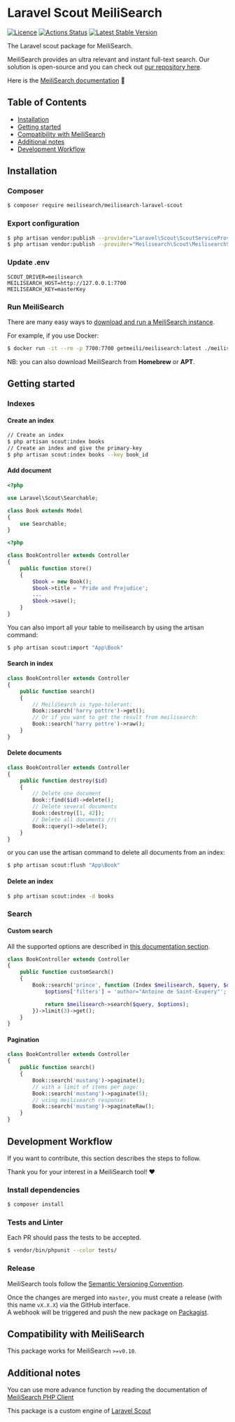 # Laravel Scout MeiliSearch

[![Licence](https://img.shields.io/badge/licence-MIT-blue.svg)](https://img.shields.io/badge/licence-MIT-blue.svg)
[![Actions Status](https://github.com/meilisearch/meilisearch-php/workflows/Tests/badge.svg)](https://github.com/meilisearch/meilisearch-php/actions)
[![Latest Stable Version](https://poser.pugx.org/meilisearch/meilisearch-php/version)](https://packagist.org/packages/meilisearch/meilisearch-laravel-scout)

The Laravel scout package for MeiliSearch.

MeiliSearch provides an ultra relevant and instant full-text search. Our solution is open-source and you can check out [our repository here](https://github.com/meilisearch/MeiliSearch).

Here is the [MeiliSearch documentation](https://docs.meilisearch.com/) 📖

## Table of Contents

- [Installation](#installation)
- [Getting started](#getting-started)
- [Compatibility with MeiliSearch](#compatibility-with-meilisearch)
- [Additional notes](#additional-notes)
- [Development Workflow](#development-workflow)

## Installation

### Composer

```bash
$ composer require meilisearch/meilisearch-laravel-scout
```

### Export configuration

```bash
$ php artisan vendor:publish --provider="Laravel\Scout\ScoutServiceProvider"
$ php artisan vendor:publish --provider="Meilisearch\Scout\MeilisearchServiceProvider" --tag="config"
```

### Update .env
```dotenv
SCOUT_DRIVER=meilisearch
MEILISEARCH_HOST=http://127.0.0.1:7700
MEILISEARCH_KEY=masterKey
```

### Run MeiliSearch

There are many easy ways to [download and run a MeiliSearch instance](https://docs.meilisearch.com/guides/advanced_guides/installation.html#download-and-launch).

For example, if you use Docker:
```bash
$ docker run -it --rm -p 7700:7700 getmeili/meilisearch:latest ./meilisearch --master-key=masterKey
```

NB: you can also download MeiliSearch from **Homebrew** or **APT**.

## Getting started

### Indexes

#### Create an index

```bash
// Create an index
$ php artisan scout:index books
// Create an index and give the primary-key
$ php artisan scout:index books --key book_id
```

#### Add document

```php
<?php

use Laravel\Scout\Searchable;

class Book extends Model
{
    use Searchable;
}
```

```php
<?php

class BookController extends Controller
{
    public function store()
    {
        $book = new Book();
        $book->title = 'Pride and Prejudice';
        ...
        $book->save();
    }
}
```
You can also import all your table to meilisearch by using the artisan command:
```bash
$ php artisan scout:import "App\Book"
```

#### Search in index

```php
class BookController extends Controller
{
    public function search()
    {
        // MeiliSearch is typo-tolerant:
        Book::search('harry pottre')->get();
        // Or if you want to get the result from meilisearch:
        Book::search('harry pottre')->raw();
    }
}
```

#### Delete documents

```php
class BookController extends Controller
{
    public function destroy($id)
    {
        // Delete one document
        Book::find($id)->delete();
        // Delete several documents
        Book::destroy([1, 42]);
        // Delete all documents /!\
        Book::query()->delete();
    }
}
```
or you can use the artisan command to delete all documents from an index:
```bash
$ php artisan scout:flush "App\Book"
```

#### Delete an index
```bash
$ php artisan scout:index -d books
```

### Search

#### Custom search

All the supported options are described in [this documentation section](https://docs.meilisearch.com/references/search.html#search-in-an-index).

```php
class BookController extends Controller
{
    public function customSearch()
    {
        Book::search('prince', function (Index $meilisearch, $query, $options) {
            $options['filters'] = 'author="Antoine de Saint-Exupéry"';

            return $meilisearch->search($query, $options);
        })->limit(3)->get();
    }
}
```

#### Pagination

```php
class BookController extends Controller
{
    public function search()
    {
        Book::search('mustang')->paginate();
        // with a limit of items per page:
        Book::search('mustang')->paginate(5);
        // using meilisearch response:
        Book::search('mustang')->paginateRaw();
    }
}
```

## Development Workflow

If you want to contribute, this section describes the steps to follow.

Thank you for your interest in a MeiliSearch tool! ♥️

### Install dependencies

```bash
$ composer install
```

### Tests and Linter

Each PR should pass the tests to be accepted.

```bash
$ vendor/bin/phpunit --color tests/
```

### Release

MeiliSearch tools follow the [Semantic Versioning Convention](https://semver.org/).

Once the changes are merged into `master`, you must create a release (with this name `vX.X.X`) via the GitHub interface.<br>
A webhook will be triggered and push the new package on [Packagist](https://packagist.org/packages/meilisearch/meilisearch-laravel-scout).


## Compatibility with MeiliSearch

This package works for MeiliSearch `>=v0.10`.

## Additional notes

You can use more advance function by reading the documentation of [MeiliSearch PHP Client](https://github.com/meilisearch/meilisearch-php)

This package is a custom engine of [Laravel Scout](https://laravel.com/docs/master/scout)
